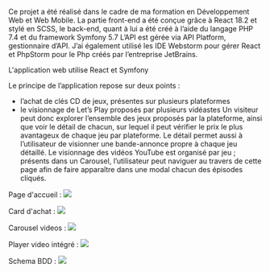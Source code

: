 Ce projet a été réalisé dans le cadre de ma formation en Développement Web et Web Mobile.
La partie front-end a été conçue grâce à React 18.2 et stylé en SCSS, le back-end, quant à lui a été
créé à l’aide du langage PHP 7.4 et du framework Symfony 5.7
L’API est gérée via API Platform, gestionnaire d’API.
J’ai également utilisé les IDE Webstorm pour gérer React et PhpStorm pour le Php créés par
l’entreprise JetBrains.

L'application web utilise React et Symfony

Le principe de l’application repose sur deux points :
- l’achat de clés CD de jeux, présentes sur plusieurs plateformes
- le visionnage de Let’s Play proposés par plusieurs vidéastes
Un visiteur peut donc explorer l’ensemble des jeux proposés par la plateforme, ainsi que voir le détail
de chacun, sur lequel il peut vérifier le prix le plus avantageux de chaque jeu par plateforme. Le
détail permet aussi à l’utilisateur de visionner une bande-annonce propre à chaque jeu détaillé.
Le visionnage des vidéos YouTube est organisé par jeu ; présents dans un Carousel, l’utilisateur peut
naviguer au travers de cette page afin de faire apparaître dans une modal chacun des épisodes
cliqués.

Page d'accueil :
![](https://i.imgur.com/wvV9KBB.png)

Card d'achat :
![](https://i.imgur.com/WUFfnTU.png)

Carousel videos :
![](https://i.imgur.com/BRKVeZj.png)

Player video intégré :
![](https://i.imgur.com/BU9oWHN.png)

Schema BDD : 
![](https://i.imgur.com/idGA0gP.png)
